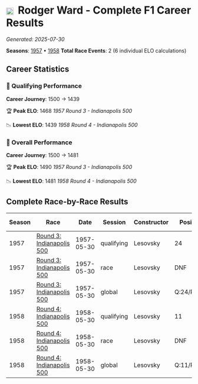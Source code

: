 # <img src="https://upload.wikimedia.org/wikipedia/commons/a/a4/Flag_of_the_United_States.svg" alt="United States" width="20" height="auto" style="vertical-align: middle; margin-right: 5px;" onerror="this.outerHTML='🇺🇸'; this.style.marginRight='5px';"/> Rodger Ward - Complete F1 Career Results

*Generated: 2025-07-30*

**Seasons**: [1957](../results/1957-season-report.md) • [1958](../results/1958-season-report.md)
**Total Race Events**: 2 (6 individual ELO calculations)

## Career Statistics

### 🏁 Qualifying Performance
**Career Journey**: 1500 → 1439

🏆 **Peak ELO**: 1468
   *1957 Round 3 - Indianapolis 500*

📉 **Lowest ELO**: 1439
   *1958 Round 4 - Indianapolis 500*

### 🌟 Overall Performance
**Career Journey**: 1500 → 1481

🏆 **Peak ELO**: 1490
   *1957 Round 3 - Indianapolis 500*

📉 **Lowest ELO**: 1481
   *1958 Round 4 - Indianapolis 500*


## Complete Race-by-Race Results

| Season | Race | Date | Session | Constructor | Position | Starting ELO | ELO Change | Final ELO | Teammate |
|--------|------|------|---------|-------------|----------|--------------|------------|-----------|----------|
| 1957 | [Round 3: Indianapolis 500](../results/1957-season-report.md#round-3-indianapolis-500) | 1957-05-30 | qualifying | Lesovsky | 24 | 1500 | -32 | 1468 | <img src="https://upload.wikimedia.org/wikipedia/commons/a/a4/Flag_of_the_United_States.svg" alt="United States" width="20" height="auto" style="vertical-align: middle; margin-right: 5px;" onerror="this.outerHTML='🇺🇸'; this.style.marginRight='5px';"/> Gene Hartley |
| 1957 | [Round 3: Indianapolis 500](../results/1957-season-report.md#round-3-indianapolis-500) | 1957-05-30 | race | Lesovsky | DNF | 1500 | N/A | 1500 | <img src="https://upload.wikimedia.org/wikipedia/commons/a/a4/Flag_of_the_United_States.svg" alt="United States" width="20" height="auto" style="vertical-align: middle; margin-right: 5px;" onerror="this.outerHTML='🇺🇸'; this.style.marginRight='5px';"/> Gene Hartley |
| 1957 | [Round 3: Indianapolis 500](../results/1957-season-report.md#round-3-indianapolis-500) | 1957-05-30 | global | Lesovsky | Q:24/R:DNF | 1500 | -10 | 1490 | <img src="https://upload.wikimedia.org/wikipedia/commons/a/a4/Flag_of_the_United_States.svg" alt="United States" width="20" height="auto" style="vertical-align: middle; margin-right: 5px;" onerror="this.outerHTML='🇺🇸'; this.style.marginRight='5px';"/> Gene Hartley |
| 1958 | [Round 4: Indianapolis 500](../results/1958-season-report.md#round-4-indianapolis-500) | 1958-05-30 | qualifying | Lesovsky | 11 | 1468 | -29 | 1439 | <img src="https://upload.wikimedia.org/wikipedia/commons/a/a4/Flag_of_the_United_States.svg" alt="United States" width="20" height="auto" style="vertical-align: middle; margin-right: 5px;" onerror="this.outerHTML='🇺🇸'; this.style.marginRight='5px';"/> Jack Turner |
| 1958 | [Round 4: Indianapolis 500](../results/1958-season-report.md#round-4-indianapolis-500) | 1958-05-30 | race | Lesovsky | DNF | 1500 | N/A | 1500 | <img src="https://upload.wikimedia.org/wikipedia/commons/a/a4/Flag_of_the_United_States.svg" alt="United States" width="20" height="auto" style="vertical-align: middle; margin-right: 5px;" onerror="this.outerHTML='🇺🇸'; this.style.marginRight='5px';"/> Jack Turner |
| 1958 | [Round 4: Indianapolis 500](../results/1958-season-report.md#round-4-indianapolis-500) | 1958-05-30 | global | Lesovsky | Q:11/R:DNF | 1490 | -9 | 1481 | <img src="https://upload.wikimedia.org/wikipedia/commons/a/a4/Flag_of_the_United_States.svg" alt="United States" width="20" height="auto" style="vertical-align: middle; margin-right: 5px;" onerror="this.outerHTML='🇺🇸'; this.style.marginRight='5px';"/> Jack Turner |

